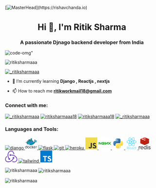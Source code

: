 [![MasterHead](https://1.bp.blogspot.com/-7A4WynwLsM...)](https://rishavchanda.io)
<h1 align="center">Hi 👋, I'm Ritik Sharma</h1>
<h3 align="center">A passionate Djnago backend developer from India</h3>
<img  aligh="right"alt="code-omg" width="400" scr="https://steamcommunity.com/sharedfiles/filedetails/?id=2217383700">"

<p align="left"> <img src="https://komarev.com/ghpvc/?username=ritiksharmaaa&label=Profile%20views&color=0e75b6&style=flat" alt="ritiksharmaaa" /> </p>

<p align="left"> <a href="https://twitter.com/_ritiksharmaaa" target="blank"><img src="https://img.shields.io/twitter/follow/_ritiksharmaaa?logo=twitter&style=for-the-badge" alt="_ritiksharmaaa" /></a> </p>

- 🌱 I’m currently learning **Django , Reactjs , nextjs**

- 📫 How to reach me **ritikworkmail18@gmail.com**

<h3 align="left">Connect with me:</h3>
<p align="left">
<a href="https://twitter.com/_ritiksharmaaa" target="blank"><img align="center" src="https://raw.githubusercontent.com/rahuldkjain/github-profile-readme-generator/master/src/images/icons/Social/twitter.svg" alt="_ritiksharmaaa" height="30" width="40" /></a>
<a href="https://linkedin.com/in/ritiksharmaaa18" target="blank"><img align="center" src="https://raw.githubusercontent.com/rahuldkjain/github-profile-readme-generator/master/src/images/icons/Social/linked-in-alt.svg" alt="ritiksharmaaa18" height="30" width="40" /></a>
<a href="https://fb.com/ritiksharmaaa18" target="blank"><img align="center" src="https://raw.githubusercontent.com/rahuldkjain/github-profile-readme-generator/master/src/images/icons/Social/facebook.svg" alt="ritiksharmaaa18" height="30" width="40" /></a>
<a href="https://instagram.com/_ritiksharmaaa" target="blank"><img align="center" src="https://raw.githubusercontent.com/rahuldkjain/github-profile-readme-generator/master/src/images/icons/Social/instagram.svg" alt="_ritiksharmaaa" height="30" width="40" /></a>
</p>

<h3 align="left">Languages and Tools:</h3>
<p align="left"> <a href="https://www.djangoproject.com/" target="_blank" rel="noreferrer"> <img src="https://cdn.worldvectorlogo.com/logos/django.svg" alt="django" width="40" height="40"/> </a> <a href="https://www.docker.com/" target="_blank" rel="noreferrer"> <img src="https://raw.githubusercontent.com/devicons/devicon/master/icons/docker/docker-original-wordmark.svg" alt="docker" width="40" height="40"/> </a> <a href="https://flask.palletsprojects.com/" target="_blank" rel="noreferrer"> <img src="https://www.vectorlogo.zone/logos/pocoo_flask/pocoo_flask-icon.svg" alt="flask" width="40" height="40"/> </a> <a href="https://git-scm.com/" target="_blank" rel="noreferrer"> <img src="https://www.vectorlogo.zone/logos/git-scm/git-scm-icon.svg" alt="git" width="40" height="40"/> </a> <a href="https://heroku.com" target="_blank" rel="noreferrer"> <img src="https://www.vectorlogo.zone/logos/heroku/heroku-icon.svg" alt="heroku" width="40" height="40"/> </a> <a href="https://developer.mozilla.org/en-US/docs/Web/JavaScript" target="_blank" rel="noreferrer"> <img src="https://raw.githubusercontent.com/devicons/devicon/master/icons/javascript/javascript-original.svg" alt="javascript" width="40" height="40"/> </a> <a href="https://www.nginx.com" target="_blank" rel="noreferrer"> <img src="https://raw.githubusercontent.com/devicons/devicon/master/icons/nginx/nginx-original.svg" alt="nginx" width="40" height="40"/> </a> <a href="https://www.python.org" target="_blank" rel="noreferrer"> <img src="https://raw.githubusercontent.com/devicons/devicon/master/icons/python/python-original.svg" alt="python" width="40" height="40"/> </a> <a href="https://reactjs.org/" target="_blank" rel="noreferrer"> <img src="https://raw.githubusercontent.com/devicons/devicon/master/icons/react/react-original-wordmark.svg" alt="react" width="40" height="40"/> </a> <a href="https://redis.io" target="_blank" rel="noreferrer"> <img src="https://raw.githubusercontent.com/devicons/devicon/master/icons/redis/redis-original-wordmark.svg" alt="redis" width="40" height="40"/> </a> <a href="https://redux.js.org" target="_blank" rel="noreferrer"> <img src="https://raw.githubusercontent.com/devicons/devicon/master/icons/redux/redux-original.svg" alt="redux" width="40" height="40"/> </a> <a href="https://tailwindcss.com/" target="_blank" rel="noreferrer"> <img src="https://www.vectorlogo.zone/logos/tailwindcss/tailwindcss-icon.svg" alt="tailwind" width="40" height="40"/> </a> <a href="https://www.typescriptlang.org/" target="_blank" rel="noreferrer"> <img src="https://raw.githubusercontent.com/devicons/devicon/master/icons/typescript/typescript-original.svg" alt="typescript" width="40" height="40"/> </a> </p>

<p><img align="left" src="https://github-readme-stats.vercel.app/api/top-langs?username=ritiksharmaaa&show_icons=true&locale=en&layout=compact" alt="ritiksharmaaa" /></p>

<p>&nbsp;<img align="center" src="https://github-readme-stats.vercel.app/api?username=ritiksharmaaa&show_icons=true&locale=en" alt="ritiksharmaaa" /></p>

<p><img align="center" src="https://github-readme-streak-stats.herokuapp.com/?user=ritiksharmaaa&" alt="ritiksharmaaa" /></p>

